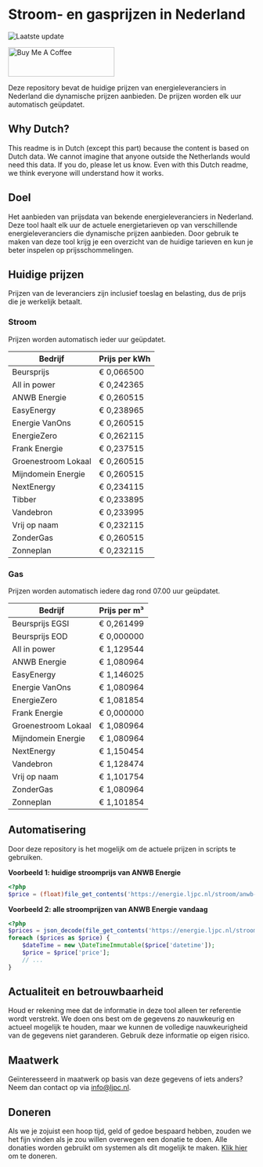 # Stroom- en gasprijzen in Nederland

![Laatste update](https://img.shields.io/badge/laatste%20update-2024--03--18%2012%3A00%20CET-brightgreen)

<a href="https://www.buymeacoffee.com/Lars-" target="_blank"><img src="https://cdn.buymeacoffee.com/buttons/v2/default-orange.png" alt="Buy Me A Coffee" height="60" style="height: 60px !important;width: 217px !important;" ></a>

Deze repository bevat de huidige prijzen van energieleveranciers in Nederland die dynamische prijzen aanbieden. De prijzen worden elk uur automatisch geüpdatet.

## Why Dutch?

This readme is in Dutch (except this part) because the content is based on Dutch data. We cannot imagine that anyone outside the Netherlands would need this data. If you do, please let us know. Even with this Dutch readme, we think
everyone will understand how it works.

## Doel

Het aanbieden van prijsdata van bekende energieleveranciers in Nederland. Deze tool haalt elk uur de actuele energietarieven op van verschillende energieleveranciers die dynamische prijzen aanbieden. Door gebruik te maken van deze tool
krijg je een overzicht van de huidige tarieven en kun je beter inspelen op prijsschommelingen.

## Huidige prijzen

Prijzen van de leveranciers zijn inclusief toeslag en belasting, dus de prijs die je werkelijk betaalt.

### Stroom

Prijzen worden automatisch ieder uur geüpdatet.

 Bedrijf | Prijs per kWh 
---------|---------------
Beursprijs | € 0,066500
All in power | € 0,242365
ANWB Energie | € 0,260515
EasyEnergy | € 0,238965
Energie VanOns | € 0,260515
EnergieZero | € 0,262115
Frank Energie | € 0,237515
Groenestroom Lokaal | € 0,260515
Mijndomein Energie | € 0,260515
NextEnergy | € 0,234115
Tibber | € 0,233895
Vandebron | € 0,233995
Vrij op naam | € 0,232115
ZonderGas | € 0,260515
Zonneplan | € 0,232115


### Gas

Prijzen worden automatisch iedere dag rond 07.00 uur geüpdatet.

 Bedrijf | Prijs per m³ 
---------|--------------
Beursprijs EGSI | € 0,261499
Beursprijs EOD | € 0,000000
All in power | € 1,129544
ANWB Energie | € 1,080964
EasyEnergy | € 1,146025
Energie VanOns | € 1,080964
EnergieZero | € 1,081854
Frank Energie | € 0,000000
Groenestroom Lokaal | € 1,080964
Mijndomein Energie | € 1,080964
NextEnergy | € 1,150454
Vandebron | € 1,128474
Vrij op naam | € 1,101754
ZonderGas | € 1,080964
Zonneplan | € 1,101854


## Automatisering

Door deze repository is het mogelijk om de actuele prijzen in scripts te gebruiken.

**Voorbeeld 1: huidige stroomprijs van ANWB Energie**

```php
<?php
$price = (float)file_get_contents('https://energie.ljpc.nl/stroom/anwb-energie-nu.txt');

```

**Voorbeeld 2: alle stroomprijzen van ANWB Energie vandaag**

```php
<?php
$prices = json_decode(file_get_contents('https://energie.ljpc.nl/stroom/all-in-power-vandaag.json'),true);
foreach ($prices as $price) {
    $dateTime = new \DateTimeImmutable($price['datetime']);
    $price = $price['price'];
    // ...
}
```

## Actualiteit en betrouwbaarheid

Houd er rekening mee dat de informatie in deze tool alleen ter referentie wordt verstrekt. We doen ons best om de gegevens zo nauwkeurig en actueel mogelijk te houden, maar we kunnen de volledige nauwkeurigheid van de gegevens niet
garanderen. Gebruik deze informatie op eigen risico.

## Maatwerk

Geïnteresseerd in maatwerk op basis van deze gegevens of iets anders? Neem dan contact op
via [info@ljpc.nl](mailto:info@ljpc.nl?subject=Energie%20prijzen).

## Doneren

Als we je zojuist een hoop tijd, geld of gedoe bespaard hebben, zouden we het fijn vinden als je zou willen overwegen een
donatie te doen. Alle donaties worden gebruikt om systemen als dit mogelijk te
maken. [Klik hier](https://www.buymeacoffee.com/Lars-) om te doneren.
